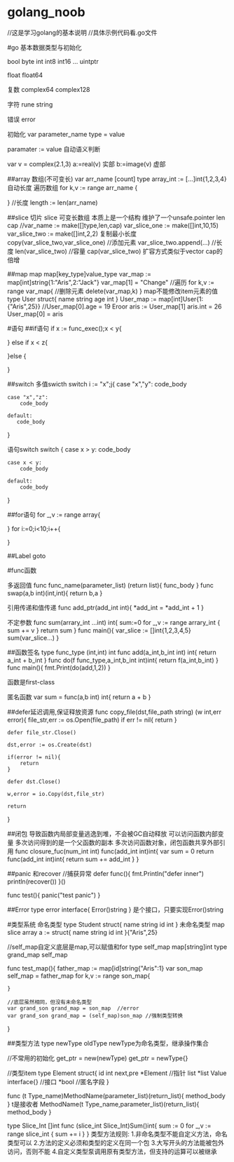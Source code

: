 # golang_noob

//这是学习golang的基本说明
//具体示例代码看.go文件

#go 基本数据类型与初始化

bool byte int int8 int16 ... uintptr

float float64

复数 complex64 complex128

字符 rune string 

错误 error

初始化
var parameter_name type = value

paramater := value  自动语义判断

var v = complex(2.1,3)      a:=real(v) 实部   b:=image(v) 虚部


##array
数组(不可变长)
var arr_name [count] type 
array_int := [...]int{1,2,3,4} 自动长度
遍历数组
for k,v := range arr_name {

}
//长度
length := len(arr_name)


##slice
切片  slice  可变长数组
本质上是一个结构
维护了一个unsafe.pointer  len cap
//var_name := make([]type,len,cap)
var_slice_one := make([]int,10,15)
var_slice_two := make([]int,2,2)
复制最小长度
copy(var_slice_two,var_slice_one)
//添加元素
var_slice_two.append(...)
//长度
len(var_slice_two)
//容量
cap(var_slice_two) 
扩容方式类似于vector cap的倍增

##map
map map[key_type]value_type
var_map := map[int]string{1:"Aris",2:"Jack"}
var_map[1] = "Change"
//遍历
for k,v := range var_map{
    //删除元素
    delete(var_map,k)
}
map不能修改item元素的值
type User struct{
    name string
    age int
}
User_map := map[int]User{1:{"Aris",25}}
//User_map[0].age = 19 Eroor
aris := User_map[1]
aris.int = 26
User_map[0] = aris

#语句
##if语句
if x := func_exec();x < y{

} else if x < z{

}else {

}

##switch
多值swicth
switch i := "x";j{
    case "x","y":
        code_body

    case "x","z":
        code_body

    default:
       code_body
}

语句switch
switch {
    case x > y:
        code_body

    case x < y:
        code_body

    default:
        code_body
}

##for语句
for _,v := range array{

}
for i:=0;i<10;i++{

}


##Label goto




#func函数

多返回值
func func_name(parameter_list) (return list){
    func_body
}
func swap(a,b int)(int,int){
    return b,a
}

引用传递和值传递
func add_ptr(add_int int){
    *add_int = *add_int + 1
}

不定参数
func sum(arrary_int ...int) int{
    sum:=0
    for _,v := range arrary_int {
        sum += v
    }
    return sum
}
func main(){
    var_slice := []int{1,2,3,4,5}
    sum(var_slice...)
}

##函数签名
type func_type (int,int) int
func add(a_int,b_int int) int{
    return a_int + b_int
}
func do(f func_type,a_int,b_int int)int{
    return f(a_int,b_int)
}
func main(){
    fmt.Print(do(add,1,2))
}

函数是first-class

匿名函数
var sum = func(a,b int) int{
    return a + b
}

##defer延迟调用,保证释放资源
func copy_file(dst,file_path string) (w int,err error){
    file_str,err := os.Open(file_path)
    if err != nil{
        return 
    }

    defer file_str.Close()

    dst,error := os.Create(dst)

    if(error != nil){
        return
    }

    defer dst.Close()

    w,error = io.Copy(dst,file_str)

    return
}

##闭包
导致函数内局部变量逃逸到堆，不会被GC自动释放
可以访问函数内部变量
多次访问得到的是一个父函数的副本
多次访问函数对象，闭包函数共享外部引用
func closure_fuc(num_int int) func(add_int int)int{
    var sum = 0
    return func(add_int int)int{
        return sum += add_int
    }
}


##panic 和recover
//捕获异常
defer func(){
    fmt.Println("defer inner")
    println(recover())
}()

func test(){
    panic("test panic")
}

##Error 
type error interface{
    Error()string
}
是个接口，只要实现Error()string


#类型系统
命名类型
type Student struct{
    name string
    id   int
}
未命名类型 map slice array
a := struct{
    name string
    id   int
}{"Aris",25}

//self_map自定义底层是map,可以赋值和for
type self_map map[string]int
type grand_map self_map

func test_map(){
    father_map := map[id]string{"Aris":1}
    var son_map self_map = father_map
    for k,v := range son_map{

    }

    //底层虽然相同，但没有未命名类型
    var grand_son grand_map = son_map  //error 
    var grand_son grand_map = (self_map)son_map //强制类型转换
}

##类型方法
type newType oldType newType为命名类型，继承操作集合

//不常用的初始化
get_ptr = new(newType)
get_ptr = newType{}

//类型item
type Element struct{
    id int
    next,pre *Element   //指针
    list *list 
    Value interface{}  //接口
    *bool             //匿名字段
}

func (t Type_name)MethodName(parameter_list)(return_list){
    method_body
}
t是接收者  MethodName(t Type_name,parameter_list)(return_list){
    method_body
}

type Slice_Int []int
func (slice_int Slice_Int)Sum()int{
    sum := 0
    for _,v := range slice_int {
        sum += i
    }
}
类型方法规则:
1.非命名类型不能自定义方法，命名类型可以
2.方法的定义必须和类型的定义在同一个包
3.大写开头的方法能被包外访问，否则不能
4.自定义类型泵调用原有类型方法，但支持的运算可以被继承
